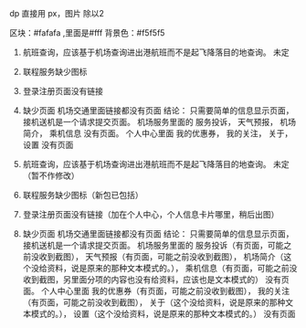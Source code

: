 
dp 直接用
px，图片 除以2

区块：#fafafa ,里面是#fff
背景色：#f5f5f5

1. 航班查询，应该基于机场查询进出港航班而不是起飞降落目的地查询。
	未定
2. 联程服务缺少图标
3. 登录注册页面没有链接
4. 缺少页面
	机场交通里面链接都没有页面
		结论： 只需要简单的信息显示页面，接机送机是一个请求提交页面。
	机场服务里面的 服务投诉， 天气预报， 机场简介， 乘机信息 没有页面。
	个人中心里面 我的优惠券， 我的关注， 关于， 设置 没有页面


1. 航班查询，应该基于机场查询进出港航班而不是起飞降落目的地查询。
未定（暂不作修改）
2. 联程服务缺少图标（新包已包括）
3. 登录注册页面没有链接（加在个人中心，个人信息卡片哪里，稍后出图）
4. 缺少页面
机场交通里面链接都没有页面
结论： 只需要简单的信息显示页面，接机送机是一个请求提交页面。
机场服务里面的 服务投诉（有页面，可能之前没收到截图）， 天气预报（有页面，可能之前没收到截图）， 机场简介（这个没给资料，说是原来的那种文本模式的。）， 乘机信息（有页面，可能之前没收到截图，另里面分项的内容也没有给资料，应该也是文本模式的） 没有页面。
个人中心里面 我的优惠券（有页面，可能之前没收到截图）， 我的关注（有页面，可能之前没收到截图）， 关于（这个没给资料，说是原来的那种文本模式的。）， 设置（这个没给资料，说是原来的那种文本模式的。） 没有页面
